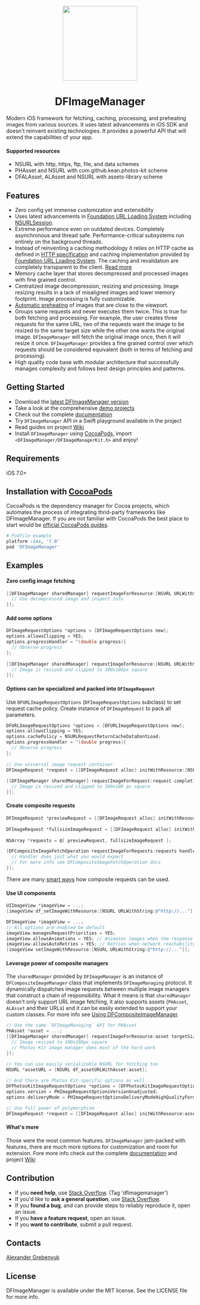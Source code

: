 <p align="center"><img src="https://cloud.githubusercontent.com/assets/1567433/5850067/82dd907c-a192-11e4-9735-52401d761b29.png" height="200"/>

</p>
<h1 align="center">DFImageManager</h1>

Modern iOS framework for fetching, caching, processing, and preheating images from various sources. It uses latest advancements in iOS SDK and doesn't reinvent existing technologies. It provides a powerful API that will extend the capabilities of your app.

#### Supported resources
- NSURL with http, https, ftp, file, and data schemes
- PHAsset and NSURL with com.github.kean.photos-kit scheme
- DFALAsset, ALAsset and NSURL with assets-library scheme

## Features
- Zero config yet immense customization and extensibility
- Uses latest advancements in [Foundation URL Loading System](https://developer.apple.com/library/mac/documentation/Cocoa/Conceptual/URLLoadingSystem/URLLoadingSystem.html) including [NSURLSession](https://developer.apple.com/library/ios/documentation/Foundation/Reference/NSURLSession_class/). 
- Extreme performance even on outdated devices. Completely asynchronous and thread safe. Performance-critical subsystems run entirely on the background threads.
- Instead of reinventing a caching methodology it relies on HTTP cache as defined in [HTTP specification](https://tools.ietf.org/html/rfc7234) and caching implementation provided by [Foundation URL Loading System](https://developer.apple.com/library/mac/documentation/Cocoa/Conceptual/URLLoadingSystem/URLLoadingSystem.html). The caching and revalidation are completely transparent to the client. [Read more](https://github.com/kean/DFImageManager/wiki/Image-Caching-Guide)
- Memory cache layer that stores decompressed and processed images with fine grained control.
- Centralized image decompression, resizing and processing. Image resizing results in a lack of misaligned images and lower memory footprint. Image processing is fully customizable.
- [Automatic preheating](https://github.com/kean/DFImageManager/wiki/Image-Preheating-Guide) of images that are close to the viewport.
- Groups same requests and never executes them twice. This is true for both fetching and processing. For example, the user creates three requests for the same URL, two of the requests want the image to be resized to the same target size while the other one wants the original image. `DFImageManager` will fetch the original image once, then it will resize it once. `DFImageManager` provides a fine grained control over which requests should be considered equivalent (both in terms of fetching and processing).
- High quality code base with modular architecture that successfully manages complexity and follows best design principles and patterns.

## Getting Started
- Download the [latest DFImageManager version](https://github.com/kean/DFImageManager/releases)
- Take a look at the comprehensive [demo projects](https://github.com/kean/DFImageManager/tree/master/DFImageManagerSample)
- Check out the complete [documentation](http://cocoadocs.org/docsets/DFImageManager)
- Try `DFImageManager` API in a Swift playground available in the project
- Read guides on project [Wiki](https://github.com/kean/DFImageManager/wiki)
- Install `DFImageManager` using [CocoaPods](http://cocoapods.org), import `<DFImageManager/DFImageManagerKit.h>` and enjoy!

## Requirements
iOS 7.0+

## Installation with [CocoaPods](http://cocoapods.org)

CocoaPods is the dependency manager for Cocoa projects, which automates the process of integrating thrid-party frameworks like DFImageManager. If you are not familiar with CocoaPods the best place to start would be [official CocoaPods guides](http://guides.cocoapods.org).
```ruby
# Podfile example
platform :ios, '7.0'
pod 'DFImageManager'
```

## Examples

#### Zero config image fetching

```objective-c
[[DFImageManager sharedManager] requestImageForResource:[NSURL URLWithString:@"http://..."] completion:^(UIImage *image, NSDictionary *info) {
  // Use decompressed image and inspect info
}];
```

#### Add some options

```objective-c
DFImageRequestOptions *options = [DFImageRequestOptions new];
options.allowsClipping = YES;
options.progressHandler = ^(double progress){
  // Observe progress
};
    
[[DFImageManager sharedManager] requestImageForResource:[NSURL URLWithString:@"http://..."] targetSize:CGSizeMake(100.f, 100.f) contentMode:DFImageContentModeAspectFill options:options completion:^(UIImage *image, NSDictionary *info) {
  // Image is resized and clipped to 100x100px square
}];
```

#### Options can be specialized and packed into `DFImageRequest`

Use `DFURLImageRequestOptions` (`DFImageRequestOptions` subclass) to set request cache policy. Create instance of `DFImageRequest` to pack all parameters.
```objective-c
DFURLImageRequestOptions *options = [DFURLImageRequestOptions new];
options.allowsClipping = YES;
options.cachePolicy = NSURLRequestReturnCacheDataDontLoad;
options.progressHandler = ^(double progress){
  // Observe progress
};
    
// Use universal image request container
DFImageRequest *request = [[DFImageRequest alloc] initWithResource:[NSURL URLWithString:@"http://..."] targetSize:CGSizeMake(100.f, 100.f) contentMode:DFImageContentModeAspectFill options:options];
    
[[DFImageManager sharedManager] requestImageForRequest:request completion:^(UIImage *image, NSDictionary *info) {
  // Image is resized and clipped to 100x100 px square
}];
```

#### Create composite requests
```objective-c
DFImageRequest *previewRequest = [[DFImageRequest alloc] initWithResource:[NSURL URLWithString:@"http://preview"]];
    
DFImageRequest *fullsizeImageRequest = [[DFImageRequest alloc] initWithResource:[NSURL URLWithString:@"http://fullsize_image"]];
    
NSArray *requests = @[ previewRequest, fullsizeImageRequest ];

[DFCompositeImageFetchOperation requestImageForRequests:requests handler:^(UIImage *image, NSDictionary *info, DFImageRequest *request) {
  // Handler does just what you would expect
  // For more info see DFCompositeImageFetchOperation docs
}];
```
There are many [smart ways](https://github.com/kean/DFImageManager/wiki/Advanced-Image-Caching-Guide#custom-revalidation-using-dfcompositeimagefetchoperation) how composite requests can be used.

#### Use UI components
```objective-c
UIImageView *imageView = ...;
[imageView df_setImageWithResource:[NSURL URLWithString:@"http://..."]];
```

```objective-c
DFImageView *imageView = ...;
// All options are enabled be default
imageView.managesRequestPriorities = YES;
imageView.allowsAnimations = YES; // Animates images when the response isn't fast enough
imageView.allowsAutoRetries = YES; // Retries when network reachability changes
[imageView setImageWithResource:[NSURL URLWithString:@"http://..."]];
```

#### Leverage power of composite managers
The `sharedManager` provided by `DFImageManager` is an instance of `DFCompositeImageManager` class that implements `DFImageManaging` protocol. It dynamically dispatches image requests between multiple image managers that construct a chain of responsibility. What it means is that `sharedManager` doesn't only support URL image fetching, it also supports assets (`PHAsset`, `ALAsset` and their URLs) and it can be easily extended to support your custom classes. For more info see [Using DFCompositeImageManager](https://github.com/kean/DFImageManager/wiki/Extending-Image-Manager-Guide#using-dfcompositeimagemanager).
```objective-c
// Use the same `DFImageManaging` API for PHAsset
PHAsset *asset = ...;
[[DFImageManager sharedManager] requestImageForResource:asset targetSize:CGSizeMake(100.f, 100.f) contentMode:DFImageContentModeAspectFill options:nil completion:^(UIImage *image, NSDictionary *info) {
  // Image resized to 100x100px square
  // Photos Kit image manager does most of the hard work
}];
```

```objective-c
// You can use easily serializable NSURL for fetching too
NSURL *assetURL = [NSURL df_assetURLWithAsset:asset];
    
// And there are Photos Kit-specific options as well
DFPhotosKitImageRequestOptions *options = [DFPhotosKitImageRequestOptions new];
options.version = PHImageRequestOptionsVersionUnadjusted;
options.deliveryMode = PHImageRequestOptionsDeliveryModeHighQualityFormat;

// Use full power of polymorphism
DFImageRequest *request = [[DFImageRequest alloc] initWithResource:assetURL targetSize:DFImageMaximumSize contentMode:DFImageContentModeAspectFill options:options];
```

#### What's more

Those were the most common features. `DFImageManager` jam-packed with features, there are much more options for customization and room for extension. Fore more info check out the complete [documentation](http://cocoadocs.org/docsets/DFImageManager) and project [Wiki](https://github.com/kean/DFImageManager/wiki)

## Contribution

- If you **need help**, use [Stack Overflow](http://stackoverflow.com/questions/tagged/dfimagemanager). (Tag 'dfimagemanager')
- If you'd like to **ask a general question**, use [Stack Overflow](http://stackoverflow.com/questions/tagged/dfimagemanager).
- If you **found a bug**, and can provide steps to reliably reproduce it, open an issue.
- If you **have a feature request**, open an issue.
- If you **want to contribute**, submit a pull request.

## Contacts
[Alexander Grebenyuk](https://github.com/kean)

## License
DFImageManager is available under the MIT license. See the LICENSE file for more info.
